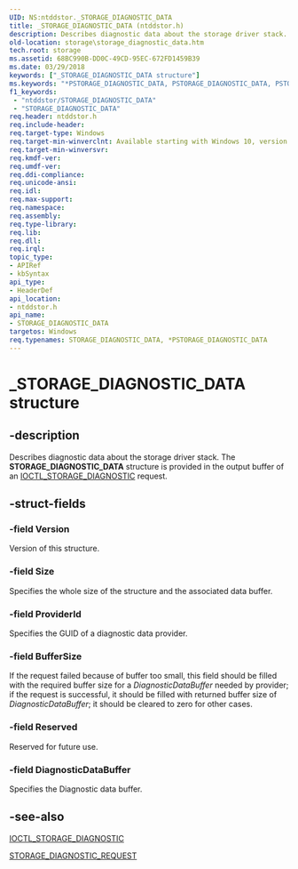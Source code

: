 ```yaml
---
UID: NS:ntddstor._STORAGE_DIAGNOSTIC_DATA
title: _STORAGE_DIAGNOSTIC_DATA (ntddstor.h)
description: Describes diagnostic data about the storage driver stack. The STORAGE_DIAGNOSTIC_DATA structure is provided in the output buffer of an IOCTL_STORAGE_DIAGNOSTIC request.
old-location: storage\storage_diagnostic_data.htm
tech.root: storage
ms.assetid: 68BC990B-DD0C-49CD-95EC-672FD1459B39
ms.date: 03/29/2018
keywords: ["_STORAGE_DIAGNOSTIC_DATA structure"]
ms.keywords: "*PSTORAGE_DIAGNOSTIC_DATA, PSTORAGE_DIAGNOSTIC_DATA, PSTORAGE_DIAGNOSTIC_DATA structure pointer [Storage Devices], STORAGE_DIAGNOSTIC_DATA, STORAGE_DIAGNOSTIC_DATA structure [Storage Devices], _STORAGE_DIAGNOSTIC_DATA, ntddstor/PSTORAGE_DIAGNOSTIC_DATA, ntddstor/STORAGE_DIAGNOSTIC_DATA, storage.storage_diagnostic_data"
f1_keywords:
 - "ntddstor/STORAGE_DIAGNOSTIC_DATA"
 - "STORAGE_DIAGNOSTIC_DATA"
req.header: ntddstor.h
req.include-header: 
req.target-type: Windows
req.target-min-winverclnt: Available starting with Windows 10, version 1709.
req.target-min-winversvr: 
req.kmdf-ver: 
req.umdf-ver: 
req.ddi-compliance: 
req.unicode-ansi: 
req.idl: 
req.max-support: 
req.namespace: 
req.assembly: 
req.type-library: 
req.lib: 
req.dll: 
req.irql: 
topic_type:
- APIRef
- kbSyntax
api_type:
- HeaderDef
api_location:
- ntddstor.h
api_name:
- STORAGE_DIAGNOSTIC_DATA
targetos: Windows
req.typenames: STORAGE_DIAGNOSTIC_DATA, *PSTORAGE_DIAGNOSTIC_DATA
---
```


# _STORAGE_DIAGNOSTIC_DATA structure


## -description


Describes  diagnostic data about the storage driver stack. The <b>STORAGE_DIAGNOSTIC_DATA</b> structure is provided in the output buffer of an  <a href="https://msdn.microsoft.com/5F71CCBE-F93F-4DCD-A673-1D6DE49C7400">IOCTL_STORAGE_DIAGNOSTIC</a> request.


## -struct-fields




### -field Version

Version of this structure.


### -field Size

Specifies the whole size of the structure and the associated data buffer.


### -field ProviderId

Specifies the GUID of a diagnostic data provider.


### -field BufferSize

If the request failed because of buffer too small, this field should be filled with the required buffer
    size for a <i>DiagnosticDataBuffer</i> needed by provider;
     if the request is successful, it should be filled with returned buffer size of <i>DiagnosticDataBuffer</i>;
     it should be cleared to zero for other cases.


### -field Reserved

Reserved for future use.


### -field DiagnosticDataBuffer

Specifies the Diagnostic data buffer.


## -see-also




<a href="https://msdn.microsoft.com/5F71CCBE-F93F-4DCD-A673-1D6DE49C7400">IOCTL_STORAGE_DIAGNOSTIC</a>



<a href="https://docs.microsoft.com/windows-hardware/drivers/ddi/ntddstor/ns-ntddstor-_storage_diagnostic_request">STORAGE_DIAGNOSTIC_REQUEST</a>
 

 

